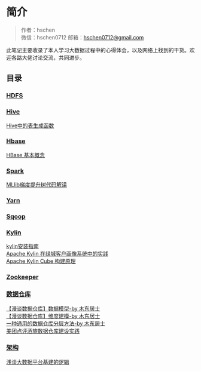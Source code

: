# 简介

> 作者：hschen  
> 微信：hschen0712
> 邮箱：hschen0712@gmail.com

此笔记主要收录了本人学习大数据过程中的心得体会，以及网络上找到的干货。欢迎各路大佬讨论交流，共同进步。

## 目录

### [HDFS](hdfs)

### [Hive](hive)
[Hive中的表生成函数](hive/udtf.md)

### [Hbase](hbase)
[HBase 基本概念](https://blog.bcmeng.com/post/hbase-note.html)

### [Spark](spark)
[MLlib梯度提升树代码解读](spark/mllib/GradientBoostedTrees.md)  

### [Yarn](yarn)

### [Sqoop](sqoop)

### [Kylin](kylin)
[kylin安装指南](kylin/install-kylin.md)  
[Apache Kylin 在绿城客户画像系统中的实践](https://www.infoq.cn/article/apache-kylin-in-lvcheng-profile)  
[Apache Kylin Cube 构建原理](https://blog.bcmeng.com/post/kylin-cube.html)

### [Zookeeper](zk)

### [数据仓库](data-warehouse)
[【漫谈数据仓库】数据模型-by 木东居士](https://mp.weixin.qq.com/s/v1XJOpOlWBJRAkiksalIgA)  
[【漫谈数据仓库】维度建模-by 木东居士](https://mp.weixin.qq.com/s/vsdrabXhblH3b2oDTquYHA?)  
[一种通用的数据仓库分层方法-by 木东居士](https://mp.weixin.qq.com/s/bcyL3-oncpRVEVUBiV6DMQ)  
[美团点评酒旅数据仓库建设实践](https://tech.meituan.com/2017/05/26/hotel-dw-layer-topic.html)

### [架构]()
[浅谈大数据平台基建的逻辑](http://gigix.thoughtworkers.org/2018/3/16/infrastructure-of-big-data/)  
